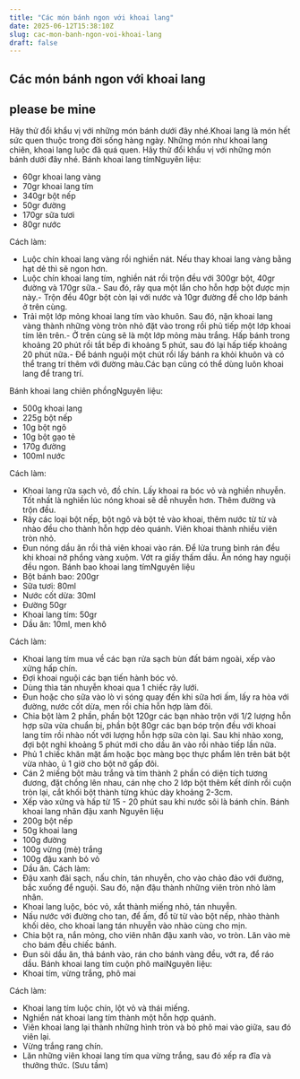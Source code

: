 ```yaml
---
title: "Các món bánh ngon với khoai lang"
date: 2025-06-12T15:38:10Z
slug: cac-mon-banh-ngon-voi-khoai-lang
draft: false
---
```


## Các món bánh ngon với khoai lang

## please be mine

Hãy thử đổi khẩu vị với những món bánh dưới đây nhé.Khoai lang là món hết sức quen thuộc trong đời sống hàng ngày. Những món như khoai lang chiên, khoai lang luộc đã quá quen. Hãy thử đổi khẩu vị với những món bánh dưới đây nhé. Bánh khoai lang tímNguyên liệu:
- 60gr khoai lang vàng
- 70gr khoai lang tím
- 340gr bột nếp
- 50gr đường
- 170gr sữa tươi
- 80gr nước
 
Cách làm: 
- Luộc chín khoai lang vàng rồi nghiền nát.
Nếu thay khoai lang vàng bằng hạt dẻ thì sẽ ngon hơn.
 - Luộc chín khoai lang tím, nghiền nát rồi trộn đều với 300gr bột, 40gr đường và 170gr sữa.- Sau đó, rây qua một lần cho hỗn hợp bột được mịn này.- Trộn đều 40gr bột còn lại với nước và 10gr đường để cho lớp bánh ở trên cùng.
- Trải một lớp mỏng khoai lang tím vào khuôn. Sau đó, nặn khoai lang vàng thành những vòng tròn nhỏ đặt vào trong rồi phủ tiếp một lớp khoai tím lên trên.- Ở trên cùng sẽ là một lớp mỏng màu trắng. Hấp bánh trong khoảng 20 phút rồi tắt bếp đi khoảng 5 phút, sau đó lại hấp tiếp khoảng 20 phút nữa.- Để bánh nguội một chút rồi lấy bánh ra khỏi khuôn và có thể trang trí thêm với đường màu.Các bạn cũng có thể dùng luôn khoai lang để trang trí.
 
 
Bánh khoai lang chiên phồngNguyên liệu: 
- 500g khoai lang
- 225g bột nếp
- 10g bột ngô
- 10g bột gạo tẻ
- 170g đường
- 100ml nước
 
Cách làm:
- Khoai lang rửa sạch vỏ, đồ chín. Lấy khoai ra bóc vỏ và nghiền nhuyễn. Tốt nhất là nghiền lúc nóng khoai sẽ dễ nhuyễn hơn. Thêm đường và trộn đều.
- Rây các loại bột nếp, bột ngô và bột tẻ vào khoai, thêm nước từ từ và nhào đều cho thành hỗn hợp dẻo quánh. Viên khoai thành nhiều viên tròn nhỏ.
- Đun nóng dầu ăn rồi thả viên khoai vào rán. Để lửa trung bình rán đều khi khoai nở phồng vàng xuộm. Vớt ra giấy thấm dầu. Ăn nóng hay nguội đều ngon.
 Bánh bao khoai lang tímNguyên liệu
- Bột bánh bao: 200gr
- Sữa tươi: 80ml
- Nước cốt dừa: 30ml
- Đường 50gr
- Khoai lang tím: 50gr
- Dầu ăn: 10ml, men khô
 
Cách làm:
 - Khoai lang tím mua về các bạn rửa sạch bùn đất bám ngoài, xếp vào xửng hấp chín.
- Đợi khoai nguội các bạn tiến hành bóc vỏ.
- Dùng thìa tán nhuyễn khoai qua 1 chiếc rây lưới.
- Đun hoặc cho sữa vào lò vi sóng quay đến khi sữa hơi ấm, lấy ra hòa với đường, nước cốt dừa, men rồi chia hỗn hợp làm đôi.
- Chia bột làm 2 phần, phần bột 120gr các bạn nhào trộn với 1/2 lượng hỗn hợp sữa vừa chuẩn bị, phần bột 80gr các bạn bóp trộn đều với khoai lang tím rồi nhào nốt với lượng hỗn hợp sữa còn lại. Sau khi nhào xong, đợi bột nghỉ khoảng 5 phút mới cho dầu ăn vào rồi nhào tiếp lần nữa.
- Phủ 1 chiếc khăn mặt ẩm hoặc bọc màng bọc thực phẩm lên trên bát bột vừa nhào, ủ 1 giờ cho bột nở gấp đôi.
- Cán 2 miếng bột màu trắng và tím thành 2 phần có diện tích tương đương, đặt chồng lên nhau, cán nhẹ cho 2 lớp bột thêm kết dính rồi cuộn tròn lại, cắt khối bột thành từng khúc dày khoảng 2-3cm.
- Xếp vào xửng và hấp từ 15 - 20 phút sau khi nước sôi là bánh chín.
 Bánh khoai lang nhân đậu xanh Nguyên liệu
- 200g bột nếp
- 50g khoai lang
- 100g đường
- 100g vừng (mè) trắng
- 100g đậu xanh bỏ vỏ
- Dầu ăn.
 Cách làm: 
- Đậu xanh đãi sạch, nấu chín, tán nhuyễn, cho vào chảo đảo với đường, bắc xuống để nguội. Sau đó, nặn đậu thành những viên tròn nhỏ làm nhân.
- Khoai lang luộc, bóc vỏ, xắt thành miếng nhỏ, tán nhuyễn.
- Nấu nước với đường cho tan, để ấm, đổ từ từ vào bột nếp, nhào thành khối dẻo, cho khoai lang tán nhuyễn vào nhào cùng cho mịn.
- Chia bột ra, nắn mỏng, cho viên nhân đậu xanh vào, vo tròn. Lăn vào mè cho bám đều chiếc bánh.
- Đun sôi dầu ăn, thả bánh vào, rán cho bánh vàng đều, vớt ra, để ráo dầu.
 Bánh khoai lang tím cuộn phô maiNguyên liệu:
- Khoai tím, vừng trắng, phô mai
 
Cách làm:
- Khoai lang tím luộc chín, lột vỏ và thái miếng.
- Nghiền nát khoai lang tím thành một hỗn hợp quánh.
- Viên khoai lang lại thành những hình tròn và bỏ phô mai vào giữa, sau đó viên lại.
- Vừng trắng rang chín.
- Lăn những viên khoai lang tím qua vừng trắng, sau đó xếp ra đĩa và thưởng thức.
 (Sưu tầm)